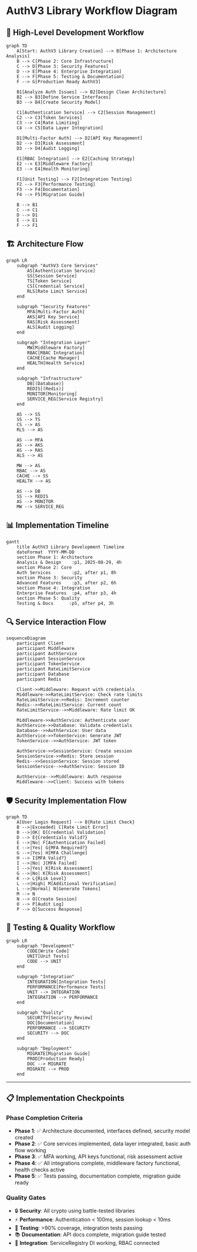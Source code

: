 # AuthV3 Library Workflow Diagram

## 🔄 High-Level Development Workflow

```mermaid
graph TD
    A[Start: AuthV3 Library Creation] --> B[Phase 1: Architecture Analysis]
    B --> C[Phase 2: Core Infrastructure]
    C --> D[Phase 3: Security Features]
    D --> E[Phase 4: Enterprise Integration]
    E --> F[Phase 5: Testing & Documentation]
    F --> G[Production Ready AuthV3]

    B1[Analyze Auth Issues] --> B2[Design Clean Architecture]
    B2 --> B3[Define Service Interfaces]
    B3 --> B4[Create Security Model]

    C1[Authentication Service] --> C2[Session Management]
    C2 --> C3[Token Services]
    C3 --> C4[Rate Limiting]
    C4 --> C5[Data Layer Integration]

    D1[Multi-Factor Auth] --> D2[API Key Management]
    D2 --> D3[Risk Assessment]
    D3 --> D4[Audit Logging]

    E1[RBAC Integration] --> E2[Caching Strategy]
    E2 --> E3[Middleware Factory]
    E3 --> E4[Health Monitoring]

    F1[Unit Testing] --> F2[Integration Testing]
    F2 --> F3[Performance Testing]
    F3 --> F4[Documentation]
    F4 --> F5[Migration Guide]

    B --> B1
    C --> C1
    D --> D1
    E --> E1
    F --> F1
```

## 🏗️ Architecture Flow

```mermaid
graph LR
    subgraph "AuthV3 Core Services"
        AS[Authentication Service]
        SS[Session Service]
        TS[Token Service]
        CS[Credential Service]
        RLS[Rate Limit Service]
    end

    subgraph "Security Features"
        MFA[Multi-Factor Auth]
        AKS[API Key Service]
        RAS[Risk Assessment]
        ALS[Audit Logging]
    end

    subgraph "Integration Layer"
        MW[Middleware Factory]
        RBAC[RBAC Integration]
        CACHE[Cache Manager]
        HEALTH[Health Service]
    end

    subgraph "Infrastructure"
        DB[(Database)]
        REDIS[(Redis)]
        MONITOR[Monitoring]
        SERVICE_REG[Service Registry]
    end

    AS --> SS
    SS --> TS
    CS --> AS
    RLS --> AS

    AS --> MFA
    AS --> AKS
    AS --> RAS
    ALS --> AS

    MW --> AS
    RBAC --> AS
    CACHE --> SS
    HEALTH --> AS

    AS --> DB
    SS --> REDIS
    AS --> MONITOR
    MW --> SERVICE_REG
```

## 📊 Implementation Timeline

```mermaid
gantt
    title AuthV3 Library Development Timeline
    dateFormat  YYYY-MM-DD
    section Phase 1: Architecture
    Analysis & Design    :p1, 2025-08-29, 4h
    section Phase 2: Core
    Auth Services        :p2, after p1, 8h
    section Phase 3: Security
    Advanced Features    :p3, after p2, 6h
    section Phase 4: Integration
    Enterprise Features  :p4, after p3, 4h
    section Phase 5: Quality
    Testing & Docs      :p5, after p4, 3h
```

## 🔍 Service Interaction Flow

```mermaid
sequenceDiagram
    participant Client
    participant Middleware
    participant AuthService
    participant SessionService
    participant TokenService
    participant RateLimitService
    participant Database
    participant Redis

    Client->>Middleware: Request with credentials
    Middleware->>RateLimitService: Check rate limits
    RateLimitService->>Redis: Increment counter
    Redis-->>RateLimitService: Current count
    RateLimitService-->>Middleware: Rate limit OK

    Middleware->>AuthService: Authenticate user
    AuthService->>Database: Validate credentials
    Database-->>AuthService: User data
    AuthService->>TokenService: Generate JWT
    TokenService-->>AuthService: JWT token

    AuthService->>SessionService: Create session
    SessionService->>Redis: Store session
    Redis-->>SessionService: Session stored
    SessionService-->>AuthService: Session ID

    AuthService-->>Middleware: Auth response
    Middleware-->>Client: Success with tokens
```

## 🛡️ Security Implementation Flow

```mermaid
graph TD
    A[User Login Request] --> B{Rate Limit Check}
    B -->|Exceeded| C[Rate Limit Error]
    B -->|OK| D[Credential Validation]
    D --> E{Credentials Valid?}
    E -->|No| F[Authentication Failed]
    E -->|Yes| G{MFA Required?}
    G -->|Yes| H[MFA Challenge]
    H --> I{MFA Valid?}
    I -->|No| J[MFA Failed]
    I -->|Yes| K[Risk Assessment]
    G -->|No| K[Risk Assessment]
    K --> L{Risk Level}
    L -->|High| M[Additional Verification]
    L -->|Normal| N[Generate Tokens]
    M --> N
    N --> O[Create Session]
    O --> P[Audit Log]
    P --> Q[Success Response]
```

## 🔧 Testing & Quality Workflow

```mermaid
graph LR
    subgraph "Development"
        CODE[Write Code]
        UNIT[Unit Tests]
        CODE --> UNIT
    end

    subgraph "Integration"
        INTEGRATION[Integration Tests]
        PERFORMANCE[Performance Tests]
        UNIT --> INTEGRATION
        INTEGRATION --> PERFORMANCE
    end

    subgraph "Quality"
        SECURITY[Security Review]
        DOC[Documentation]
        PERFORMANCE --> SECURITY
        SECURITY --> DOC
    end

    subgraph "Deployment"
        MIGRATE[Migration Guide]
        PROD[Production Ready]
        DOC --> MIGRATE
        MIGRATE --> PROD
    end
```

---

## 📋 Implementation Checkpoints

### Phase Completion Criteria

- **Phase 1**: ✅ Architecture documented, interfaces defined, security model created
- **Phase 2**: ✅ Core services implemented, data layer integrated, basic auth flow working
- **Phase 3**: ✅ MFA working, API keys functional, risk assessment active
- **Phase 4**: ✅ All integrations complete, middleware factory functional, health checks active
- **Phase 5**: ✅ Tests passing, documentation complete, migration guide ready

### Quality Gates

- 🔒 **Security**: All crypto using battle-tested libraries
- ⚡ **Performance**: Authentication < 100ms, session lookup < 10ms
- 🧪 **Testing**: >90% coverage, integration tests passing
- 📚 **Documentation**: API docs complete, migration guide tested
- 🔄 **Integration**: ServiceRegistry DI working, RBAC connected
